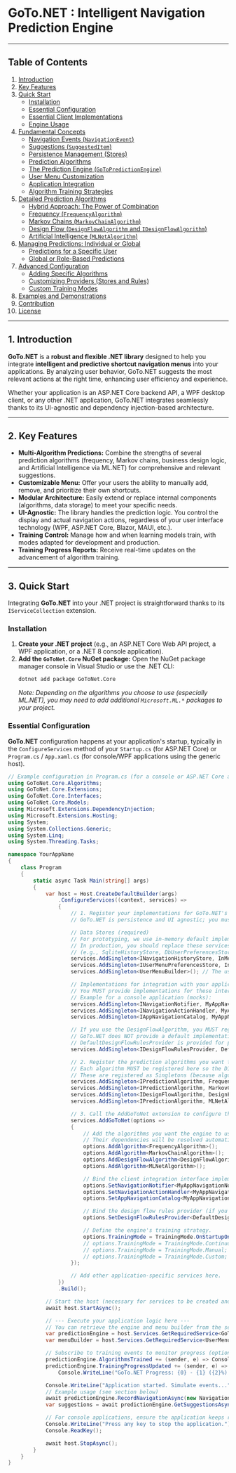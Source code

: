 ﻿# GoTo.NET : Intelligent Navigation Prediction Engine


---

## Table of Contents

1.  [Introduction](#1-introduction)
2.  [Key Features](#2-key-features)
3.  [Quick Start](#3-quick-start)
    * [Installation](#installation)
    * [Essential Configuration](#essential-configuration)
    * [Essential Client Implementations](#essential-client-implementations)
    * [Engine Usage](#engine-usage)
4.  [Fundamental Concepts](#4-fundamental-concepts)
    * [Navigation Events (`NavigationEvent`)](#navigation-events-navigationevent)
    * [Suggestions (`SuggestedItem`)](#suggestions-suggesteditem)
    * [Persistence Management (Stores)](#persistence-management-stores)
    * [Prediction Algorithms](#prediction-algorithms)
    * [The Prediction Engine (`GoToPredictionEngine`)](#the-prediction-engine-gotopredictionengine)
    * [User Menu Customization](#user-menu-customization)
    * [Application Integration](#application-integration)
    * [Algorithm Training Strategies](#algorithm-training-strategies)
5.  [Detailed Prediction Algorithms](#5-detailed-prediction-algorithms)
    * [Hybrid Approach: The Power of Combination](#hybrid-approach-the-power-of-combination)
    * [Frequency (`FrequencyAlgorithm`)](#frequency-frequencyalgorithm)
    * [Markov Chains (`MarkovChainAlgorithm`)](#markov-chains-markovchainalgorithm)
    * [Design Flow (`DesignFlowAlgorithm` and `IDesignFlowAlgorithm`)](#design-flow-designflowalgorithm-and-idesignflowalgorithm)
    * [Artificial Intelligence (`MLNetAlgorithm`)](#artificial-intelligence-mlnetalgorithm)
6.  [Managing Predictions: Individual or Global](#6-managing-predictions-individual-or-global)
    * [Predictions for a Specific User](#predictions-for-a-specific-user)
    * [Global or Role-Based Predictions](#global-or-role-based-predictions)
7.  [Advanced Configuration](#7-advanced-configuration)
    * [Adding Specific Algorithms](#adding-specific-algorithms)
    * [Customizing Providers (Stores and Rules)](#customizing-providers-stores-and-rules)
    * [Custom Training Modes](#custom-training-modes)
8.  [Examples and Demonstrations](#8-examples-and-demonstrations)
9.  [Contribution](#9-contribution)
10. [License](#10-license)

---

## 1. Introduction

**GoTo.NET** is a **robust and flexible .NET library** designed to help you integrate **intelligent and predictive shortcut navigation menus** into your applications. By analyzing user behavior, GoTo.NET suggests the most relevant actions at the right time, enhancing user efficiency and experience.

Whether your application is an ASP.NET Core backend API, a WPF desktop client, or any other .NET application, GoTo.NET integrates seamlessly thanks to its UI-agnostic and dependency injection-based architecture.

---

## 2. Key Features

* **Multi-Algorithm Predictions:** Combine the strengths of several prediction algorithms (frequency, Markov chains, business design logic, and Artificial Intelligence via ML.NET) for comprehensive and relevant suggestions.
* **Customizable Menu:** Offer your users the ability to manually add, remove, and prioritize their own shortcuts.
* **Modular Architecture:** Easily extend or replace internal components (algorithms, data storage) to meet your specific needs.
* **UI-Agnostic:** The library handles the prediction logic. You control the display and actual navigation actions, regardless of your user interface technology (WPF, ASP.NET Core, Blazor, MAUI, etc.).
* **Training Control:** Manage how and when learning models train, with modes adapted for development and production.
* **Training Progress Reports:** Receive real-time updates on the advancement of algorithm training.

---

## 3. Quick Start

Integrating **GoTo.NET** into your .NET project is straightforward thanks to its `IServiceCollection` extension.

### Installation

1.  **Create your .NET project** (e.g., an ASP.NET Core Web API project, a WPF application, or a .NET 8 console application).
2.  **Add the `GoToNet.Core` NuGet package:**
    Open the NuGet package manager console in Visual Studio or use the .NET CLI:
    ```bash
    dotnet add package GoToNet.Core
    ```
    *Note: Depending on the algorithms you choose to use (especially ML.NET), you may need to add additional `Microsoft.ML.*` packages to your project.*

### Essential Configuration

**GoTo.NET** configuration happens at your application's startup, typically in the `ConfigureServices` method of your `Startup.cs` (for ASP.NET Core) or `Program.cs` / `App.xaml.cs` (for console/WPF applications using the generic host).

```csharp
// Example configuration in Program.cs (for a console or ASP.NET Core application)
using GoToNet.Core.Algorithms;
using GoToNet.Core.Extensions;
using GoToNet.Core.Interfaces;
using GoToNet.Core.Models;
using Microsoft.Extensions.DependencyInjection;
using Microsoft.Extensions.Hosting;
using System;
using System.Collections.Generic;
using System.Linq;
using System.Threading.Tasks;

namespace YourAppName
{
    class Program
    {
        static async Task Main(string[] args)
        {
            var host = Host.CreateDefaultBuilder(args)
                .ConfigureServices((context, services) =>
                {
                    // 1. Register your implementations for GoTo.NET's dependencies
                    // GoTo.NET is persistence and UI agnostic; you must provide how it interacts.

                    // Data Stores (required)
                    // For prototyping, we use in-memory default implementations.
                    // In production, you should replace these services with your own implementations
                    // (e.g., SqliteHistoryStore, DbUserPreferencesStore) for real persistence.
                    services.AddSingleton<INavigationHistoryStore, InMemoryHistoryStore>();
                    services.AddSingleton<IUserMenuPreferencesStore, InMemoryUserMenuPreferencesStore>();
                    services.AddSingleton<UserMenuBuilder>(); // The user menu builder

                    // Implementations for integration with your application (required)
                    // You MUST provide implementations for these interfaces.
                    // Example for a console application (mocks):
                    services.AddSingleton<INavigationNotifier, MyAppNavigationNotifier>(); // Your class that handles displaying suggestions
                    services.AddSingleton<INavigationActionHandler, MyAppNavigationActionHandler>(); // Your class that handles navigation actions
                    services.AddSingleton<IAppNavigationCatalog, MyAppNavigationCatalog>(); // Your class that lists all pages in your app

                    // If you use the DesignFlowAlgorithm, you MUST register a design rule provider.
                    // GoTo.NET does NOT provide a default implementation in production, as rules are app-specific.
                    // DefaultDesignFlowRulesProvider is provided for prototyping/demonstration.
                    services.AddSingleton<IDesignFlowRulesProvider, DefaultDesignFlowRulesProvider>(); // Or your own rule provider

                    // 2. Register the prediction algorithms you want to use
                    // Each algorithm MUST be registered here so the DI container can instantiate it.
                    // These are registered as Singletons (because algorithms maintain a trained state).
                    services.AddSingleton<IPredictionAlgorithm, FrequencyAlgorithm>();
                    services.AddSingleton<IPredictionAlgorithm, MarkovChainAlgorithm>();
                    services.AddSingleton<IDesignFlowAlgorithm, DesignFlowAlgorithm>(); // Registered as IDesignFlowAlgorithm
                    services.AddSingleton<IPredictionAlgorithm, MLNetAlgorithm>();

                    // 3. Call the AddGoToNet extension to configure the engine
                    services.AddGoToNet(options =>
                    {
                        // Add the algorithms you want the engine to use.
                        // Their dependencies will be resolved automatically by the DI container.
                        options.AddAlgorithm<FrequencyAlgorithm>();
                        options.AddAlgorithm<MarkovChainAlgorithm>();
                        options.AddDesignFlowAlgorithm<DesignFlowAlgorithm>(); // Use the specific overload
                        options.AddAlgorithm<MLNetAlgorithm>();

                        // Bind the client integration interface implementations
                        options.SetNavigationNotifier<MyAppNavigationNotifier>();
                        options.SetNavigationActionHandler<MyAppNavigationActionHandler>();
                        options.SetAppNavigationCatalog<MyAppNavigationCatalog>();

                        // Bind the design flow rules provider (if you want to make it explicit)
                        options.SetDesignFlowRulesProvider<DefaultDesignFlowRulesProvider>();

                        // Define the engine's training strategy.
                        options.TrainingMode = TrainingMode.OnStartupOnce; // Example: train once on startup
                        // options.TrainingMode = TrainingMode.ContinuousDevelopment; // For dev/demo
                        // options.TrainingMode = TrainingMode.Manual; // For manual training triggering
                        // options.TrainingMode = TrainingMode.Custom; // For custom training logic
                    });

                    // Add other application-specific services here.
                })
                .Build();

            // Start the host (necessary for services to be created and training to begin)
            await host.StartAsync();

            // --- Execute your application logic here ---
            // You can retrieve the engine and menu builder from the service provider
            var predictionEngine = host.Services.GetRequiredService<GoToPredictionEngine>();
            var menuBuilder = host.Services.GetRequiredService<UserMenuBuilder>();

            // Subscribe to training events to monitor progress (optional)
            predictionEngine.AlgorithmsTrained += (sender, e) => Console.WriteLine("\nGoTo.NET: Global training completed!");
            predictionEngine.TrainingProgressUpdated += (sender, e) =>
                Console.WriteLine("GoTo.NET Progress: {0} - {1} ({2}%) - {3}", e.AlgorithmName, e.CurrentStep, e.ProgressPercentage, e.Message);

            Console.WriteLine("Application started. Simulate events...");
            // Example usage (see section below)
            await predictionEngine.RecordNavigationAsync(new NavigationEvent { UserId = "user1", CurrentPageOrFeature = "Dashboard" });
            var suggestions = await predictionEngine.GetSuggestionsAsync("user1", "Dashboard");

            // For console applications, ensure the application keeps running
            Console.WriteLine("Press any key to stop the application.");
            Console.ReadKey();

            await host.StopAsync();
        }
    }
}